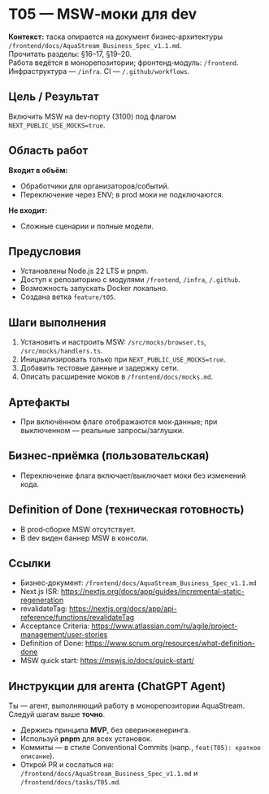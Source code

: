 # T05 — MSW‑моки для dev

**Контекст:** таска опирается на документ бизнес‑архитектуры `/frontend/docs/AquaStream_Business_Spec_v1.1.md`.  
Прочитать разделы: §16–17, §19–20.  
Работа ведётся в монорепозитории; фронтенд‑модуль: `/frontend`. Инфраструктура — `/infra`. CI — `/.github/workflows`.

## Цель / Результат
Включить MSW на dev‑порту (3100) под флагом `NEXT_PUBLIC_USE_MOCKS=true`.

## Область работ
**Входит в объём:**
- Обработчики для организаторов/событий.
- Переключение через ENV; в prod моки не подключаются.

**Не входит:**
- Сложные сценарии и полные модели.

## Предусловия
- Установлены Node.js 22 LTS и pnpm.
- Доступ к репозиторию с модулями `/frontend`, `/infra`, `/.github`.
- Возможность запускать Docker локально.
- Создана ветка `feature/t05`.

## Шаги выполнения
1. Установить и настроить MSW: `/src/mocks/browser.ts`, `/src/mocks/handlers.ts`.
2. Инициализировать только при `NEXT_PUBLIC_USE_MOCKS=true`.
3. Добавить тестовые данные и задержку сети.
4. Описать расширение моков в `/frontend/docs/mocks.md`.

## Артефакты
- При включённом флаге отображаются мок‑данные; при выключенном — реальные запросы/заглушки.

## Бизнес‑приёмка (пользовательская)
- Переключение флага включает/выключает моки без изменений кода.

## Definition of Done (техническая готовность)
- В prod‑сборке MSW отсутствует.
- В dev виден баннер MSW в консоли.

## Ссылки
- Бизнес‑документ: `/frontend/docs/AquaStream_Business_Spec_v1.1.md`
- Next.js ISR: https://nextjs.org/docs/app/guides/incremental-static-regeneration
- revalidateTag: https://nextjs.org/docs/app/api-reference/functions/revalidateTag
- Acceptance Criteria: https://www.atlassian.com/ru/agile/project-management/user-stories
- Definition of Done: https://www.scrum.org/resources/what-definition-done
- MSW quick start: https://mswjs.io/docs/quick-start/

## Инструкции для агента (ChatGPT Agent)
Ты — агент, выполняющий работу в монорепозитории AquaStream. Следуй шагам выше **точно**.  
- Держись принципа **MVP**, без оверинженеринга.  
- Используй **pnpm** для всех установок.  
- Коммиты — в стиле Conventional Commits (напр., `feat(T05): краткое описание`).  
- Открой PR и сослаться на: `/frontend/docs/AquaStream_Business_Spec_v1.1.md` и `/frontend/docs/tasks/T05.md`.
